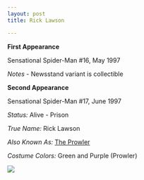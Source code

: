 ```yaml
---
layout: post
title: Rick Lawson

---
```


**First Appearance**

Sensational Spider-Man #16, May 1997

*Notes* - Newsstand variant is collectible

**Second Appearance**

Sensational Spider-Man #17, June 1997

*Status:* Alive - Prison

*True Name:* Rick Lawson

*Also Known As:*  <a href="http://comicfirsts.com/2016/01/01/the-prowler-first-appearance/">The Prowler</a>

*Costume Colors:*  Green and Purple (Prowler)

<img src="http://comicfirsts.com/images/marvel/the-sensational-spider-man-16.jpg">
